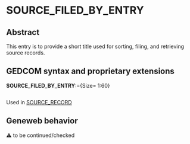 ﻿# SOURCE_FILED_BY_ENTRY
## Abstract
This entry is to provide a short title used for sorting, filing, and retrieving source records.


## GEDCOM syntax and proprietary extensions

**SOURCE_FILED_BY_ENTRY**:={Size= 1:60}
<pre>
</pre>
Used in <a href=Ged.SOURCE_RECORD.md>SOURCE_RECORD</a><br />


## Geneweb behavior



:warning: to be continued/checked

